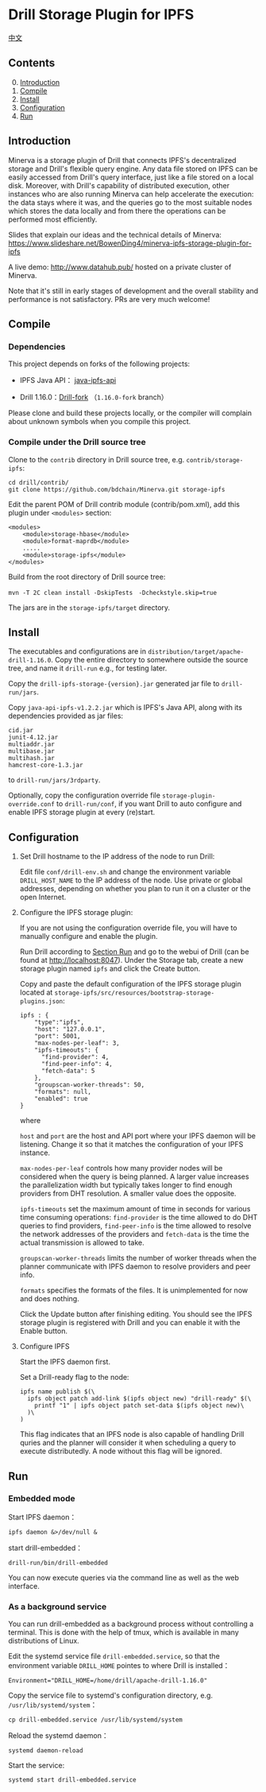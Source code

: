 # Drill Storage Plugin for IPFS

[中文](README.zh.md)

## Contents

0. [Introduction](#Introduction)
1. [Compile](#Compile)
2. [Install](#Install)
2. [Configuration](#Configuration)
3. [Run](#Run)

## Introduction

Minerva is a storage plugin of Drill that connects IPFS's decentralized storage and Drill's flexible query engine. Any data file stored on IPFS can be easily accessed from Drill's query interface, just like a file stored on a local disk. Moreover, with Drill's capability of distributed execution, other instances who are also running Minerva can help accelerate the execution: the data stays where it was, and the queries go to the most suitable nodes which stores the data locally and from there the operations can be performed most efficiently. 

Slides that explain our ideas and the technical details of Minerva: <https://www.slideshare.net/BowenDing4/minerva-ipfs-storage-plugin-for-ipfs>

A live demo: <http://www.datahub.pub/> hosted on a private cluster of Minerva.

Note that it's still in early stages of development and the overall stability and performance is not satisfactory. PRs are very much welcome!

## Compile

### Dependencies

This project depends on forks of the following projects:

* IPFS Java API： [java-ipfs-api](https://github.com/bdchain/java-ipfs-api)

* Drill 1.16.0：[Drill-fork](https://github.com/bdchain/Drill-fork) （`1.16.0-fork` branch）

Please clone and build these projects locally, or the compiler will complain about unknown symbols when you compile this project.

### Compile under the Drill source tree

Clone to the `contrib` directory in Drill source tree, e.g. `contrib/storage-ipfs`:
```
cd drill/contrib/
git clone https://github.com/bdchain/Minerva.git storage-ipfs
```

Edit the parent POM of Drill contrib module (contrib/pom.xml), add this plugin under `<modules>` section:

```
<modules>
    <module>storage-hbase</module>
    <module>format-maprdb</module>
    .....
    <module>storage-ipfs</module>
</modules>
```

Build from the root directory of Drill source tree:

```
mvn -T 2C clean install -DskipTests　-Dcheckstyle.skip=true
```

The jars are in the `storage-ipfs/target` directory.

## Install

The executables and configurations are in `distribution/target/apache-drill-1.16.0`. Copy the entire directory to somewhere outside the source tree, and name it `drill-run` e.g., for testing later.

Copy the `drill-ipfs-storage-{version}.jar` generated jar file to `drill-run/jars`.

Copy `java-api-ipfs-v1.2.2.jar` which is IPFS's Java API, along with its dependencies provided as jar files:

```
cid.jar
junit-4.12.jar
multiaddr.jar
multibase.jar
multihash.jar
hamcrest-core-1.3.jar
```

to `drill-run/jars/3rdparty`.

Optionally, copy the configuration override file `storage-plugin-override.conf` to `drill-run/conf`, if you want Drill to auto configure and enable IPFS storage plugin at every (re)start.

## Configuration

1. Set Drill hostname to the IP address of the node to run Drill:
    
    Edit file `conf/drill-env.sh` and change the environment variable `DRILL_HOST_NAME` to the IP address of the node. Use private or global addresses, depending on whether you plan to run it on a cluster or the open Internet.

2. Configure the IPFS storage plugin:
    
    If you are not using the configuration override file, you will have to manually configure and enable the plugin.
    
    Run Drill according to [Section Run](#Run) and go to the webui of Drill (can be found at <http://localhost:8047>). Under the Storage tab, create a new storage plugin named `ipfs` and click the Create button.
    
    Copy and paste the default configuration of the IPFS storage plugin located at `storage-ipfs/src/resources/bootstrap-storage-plugins.json`:
    
    ```
    ipfs : {
        "type":"ipfs",
        "host": "127.0.0.1",
        "port": 5001,
        "max-nodes-per-leaf": 3,
        "ipfs-timeouts": {
          "find-provider": 4,
          "find-peer-info": 4,
          "fetch-data": 5
        },
        "groupscan-worker-threads": 50,
        "formats": null,
        "enabled": true
    }
    ```
    
    where 
    
    `host` and `port` are the host and API port where your IPFS daemon will be listening. Change it so that it matches the configuration of your IPFS instance.

    `max-nodes-per-leaf` controls how many provider nodes will be considered when the query is being planned. A larger value increases the parallelization width but typically takes longer to find enough providers from DHT resolution. A smaller value does the opposite.
    
    `ipfs-timeouts` set the maximum amount of time in seconds for various time consuming operations: `find-provider` is the time allowed to do DHT queries to find providers, `find-peer-info` is the time allowed to resolve the network addresses of the providers and `fetch-data` is the time the actual transmission is allowed to take. 
    
    `groupscan-worker-threads` limits the number of worker threads when the planner communicate with IPFS daemon to resolve providers and peer info.
    
    `formats` specifies the formats of the files. It is unimplemented for now and does nothing.
    
    Click the Update button after finishing editing. You should see the IPFS storage plugin is registered with Drill and you can enable it with the Enable button.
    
3. Configure IPFS

    Start the IPFS daemon first. 
    
    Set a Drill-ready flag to the node:
    
    ```
    ipfs name publish $(\
      ipfs object patch add-link $(ipfs object new) "drill-ready" $(\
        printf "1" | ipfs object patch set-data $(ipfs object new)\
      )\
    )
    ```
    
    This flag indicates that an IPFS node is also capable of handling Drill quries and the planner will consider it when scheduling a query to execute distributedly. A node without this flag will be ignored.
    

## Run

### Embedded mode

Start IPFS daemon：

```
ipfs daemon &>/dev/null &
```

start drill-embedded：

```
drill-run/bin/drill-embedded
```

You can now execute queries via the command line as well as the web interface.

### As a background service

You can run drill-embedded as a background process without controlling a terminal. This is done with the help of tmux, which is available in many distributions of Linux.

Edit the systemd service file `drill-embedded.service`, so that the environment variable `DRILL_HOME` pointes to where Drill is installed：
```
Environment="DRILL_HOME=/home/drill/apache-drill-1.16.0"
```
Copy the service file to systemd's configuration directory, e.g. `/usr/lib/systemd/system`：
```
cp drill-embedded.service /usr/lib/systemd/system
```
Reload the systemd daemon：
```
systemd daemon-reload
```
Start the service:
```
systemd start drill-embedded.service
```

